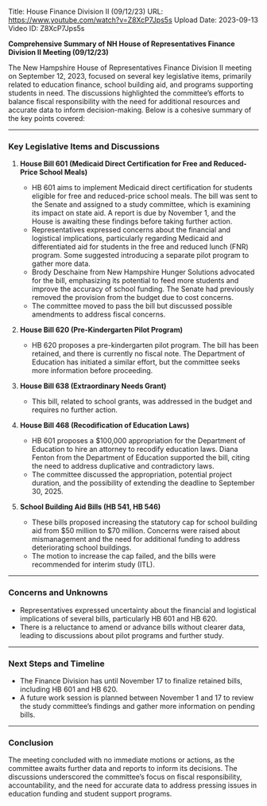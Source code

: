 Title: House Finance Division II (09/12/23)
URL: https://www.youtube.com/watch?v=Z8XcP7Jps5s
Upload Date: 2023-09-13
Video ID: Z8XcP7Jps5s

**Comprehensive Summary of NH House of Representatives Finance Division II Meeting (09/12/23)**

The New Hampshire House of Representatives Finance Division II meeting on September 12, 2023, focused on several key legislative items, primarily related to education finance, school building aid, and programs supporting students in need. The discussions highlighted the committee’s efforts to balance fiscal responsibility with the need for additional resources and accurate data to inform decision-making. Below is a cohesive summary of the key points covered:

---

### **Key Legislative Items and Discussions**

1. **House Bill 601 (Medicaid Direct Certification for Free and Reduced-Price School Meals)**  
   - HB 601 aims to implement Medicaid direct certification for students eligible for free and reduced-price school meals. The bill was sent to the Senate and assigned to a study committee, which is examining its impact on state aid. A report is due by November 1, and the House is awaiting these findings before taking further action.  
   - Representatives expressed concerns about the financial and logistical implications, particularly regarding Medicaid and differentiated aid for students in the free and reduced lunch (FNR) program. Some suggested introducing a separate pilot program to gather more data.  
   - Brody Deschaine from New Hampshire Hunger Solutions advocated for the bill, emphasizing its potential to feed more students and improve the accuracy of school funding. The Senate had previously removed the provision from the budget due to cost concerns.  
   - The committee moved to pass the bill but discussed possible amendments to address fiscal concerns.  

2. **House Bill 620 (Pre-Kindergarten Pilot Program)**  
   - HB 620 proposes a pre-kindergarten pilot program. The bill has been retained, and there is currently no fiscal note. The Department of Education has initiated a similar effort, but the committee seeks more information before proceeding.  

3. **House Bill 638 (Extraordinary Needs Grant)**  
   - This bill, related to school grants, was addressed in the budget and requires no further action.  

4. **House Bill 468 (Recodification of Education Laws)**  
   - HB 601 proposes a $100,000 appropriation for the Department of Education to hire an attorney to recodify education laws. Diana Fenton from the Department of Education supported the bill, citing the need to address duplicative and contradictory laws.  
   - The committee discussed the appropriation, potential project duration, and the possibility of extending the deadline to September 30, 2025.  

5. **School Building Aid Bills (HB 541, HB 546)**  
   - These bills proposed increasing the statutory cap for school building aid from $50 million to $70 million. Concerns were raised about mismanagement and the need for additional funding to address deteriorating school buildings.  
   - The motion to increase the cap failed, and the bills were recommended for interim study (ITL).  

---

### **Concerns and Unknowns**  
- Representatives expressed uncertainty about the financial and logistical implications of several bills, particularly HB 601 and HB 620.  
- There is a reluctance to amend or advance bills without clearer data, leading to discussions about pilot programs and further study.  

---

### **Next Steps and Timeline**  
- The Finance Division has until November 17 to finalize retained bills, including HB 601 and HB 620.  
- A future work session is planned between November 1 and 17 to review the study committee’s findings and gather more information on pending bills.  

---

### **Conclusion**  
The meeting concluded with no immediate motions or actions, as the committee awaits further data and reports to inform its decisions. The discussions underscored the committee’s focus on fiscal responsibility, accountability, and the need for accurate data to address pressing issues in education funding and student support programs.